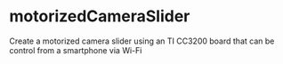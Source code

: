 # motorizedCameraSlider
Create a motorized camera slider using an TI CC3200 board that can be control from a smartphone via Wi-Fi
